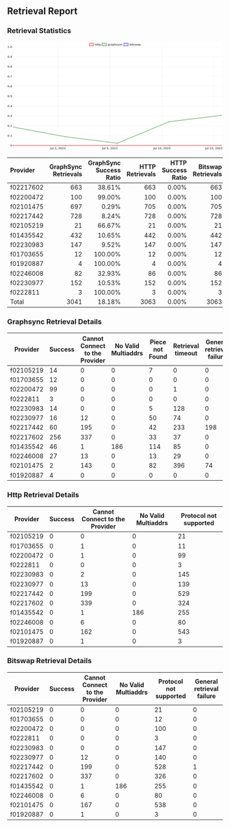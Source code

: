 ## Retrieval Report
### Retrieval Statistics
<img src="https://raw.githubusercontent.com/data-preservation-programs/filplus-checker-assets/main/filecoin-project/filecoin-plus-large-datasets/issues/2045/1690558213277.png"/>

| Provider  | GraphSync Retrievals | GraphSync Success Ratio | HTTP Retrievals | HTTP Success Ratio | Bitswap Retrievals | Bitswap Success Ratio |
| :-------- | -------------------: | ----------------------: | --------------: | -----------------: | -----------------: | --------------------: |
| f02217602 |                  663 |                  38.61% |             663 |              0.00% |                663 |                 0.00% |
| f02200472 |                  100 |                  99.00% |             100 |              0.00% |                100 |                 0.00% |
| f02101475 |                  697 |                   0.29% |             705 |              0.00% |                705 |                 0.00% |
| f02217442 |                  728 |                   8.24% |             728 |              0.00% |                728 |                 0.00% |
| f02105219 |                   21 |                  66.67% |              21 |              0.00% |                 21 |                 0.00% |
| f01435542 |                  432 |                  10.65% |             442 |              0.00% |                442 |                 0.00% |
| f02230983 |                  147 |                   9.52% |             147 |              0.00% |                147 |                 0.00% |
| f01703655 |                   12 |                 100.00% |              12 |              0.00% |                 12 |                 0.00% |
| f01920887 |                    4 |                 100.00% |               4 |              0.00% |                  4 |                 0.00% |
| f02246008 |                   82 |                  32.93% |              86 |              0.00% |                 86 |                 0.00% |
| f02230977 |                  152 |                  10.53% |             152 |              0.00% |                152 |                 0.00% |
| f0222811  |                    3 |                 100.00% |               3 |              0.00% |                  3 |                 0.00% |
| Total     |                 3041 |                  18.18% |            3063 |              0.00% |               3063 |                 0.00% |

### Graphsync Retrieval Details
| Provider  | Success | Cannot Connect to the Provider | No Valid Multiaddrs | Piece not Found | Retrieval timeout | General retrieval failure |
| --------- | ------- | ------------------------------ | ------------------- | --------------- | ----------------- | ------------------------- |
| f02105219 | 14      | 0                              | 0                   | 7               | 0                 | 0                         |
| f01703655 | 12      | 0                              | 0                   | 0               | 0                 | 0                         |
| f02200472 | 99      | 0                              | 0                   | 0               | 1                 | 0                         |
| f0222811  | 3       | 0                              | 0                   | 0               | 0                 | 0                         |
| f02230983 | 14      | 0                              | 0                   | 5               | 128               | 0                         |
| f02230977 | 16      | 12                             | 0                   | 50              | 74                | 0                         |
| f02217442 | 60      | 195                            | 0                   | 42              | 233               | 198                       |
| f02217602 | 256     | 337                            | 0                   | 33              | 37                | 0                         |
| f01435542 | 46      | 1                              | 186                 | 114             | 85                | 0                         |
| f02246008 | 27      | 13                             | 0                   | 13              | 29                | 0                         |
| f02101475 | 2       | 143                            | 0                   | 82              | 396               | 74                        |
| f01920887 | 4       | 0                              | 0                   | 0               | 0                 | 0                         |

### Http Retrieval Details
| Provider  | Success | Cannot Connect to the Provider | No Valid Multiaddrs | Protocol not supported |
| --------- | ------- | ------------------------------ | ------------------- | ---------------------- |
| f02105219 | 0       | 0                              | 0                   | 21                     |
| f01703655 | 0       | 1                              | 0                   | 11                     |
| f02200472 | 0       | 1                              | 0                   | 99                     |
| f0222811  | 0       | 0                              | 0                   | 3                      |
| f02230983 | 0       | 2                              | 0                   | 145                    |
| f02230977 | 0       | 13                             | 0                   | 139                    |
| f02217442 | 0       | 199                            | 0                   | 529                    |
| f02217602 | 0       | 339                            | 0                   | 324                    |
| f01435542 | 0       | 1                              | 186                 | 255                    |
| f02246008 | 0       | 6                              | 0                   | 80                     |
| f02101475 | 0       | 162                            | 0                   | 543                    |
| f01920887 | 0       | 1                              | 0                   | 3                      |

### Bitswap Retrieval Details
| Provider  | Success | Cannot Connect to the Provider | No Valid Multiaddrs | Protocol not supported | General retrieval failure |
| --------- | ------- | ------------------------------ | ------------------- | ---------------------- | ------------------------- |
| f02105219 | 0       | 0                              | 0                   | 21                     | 0                         |
| f01703655 | 0       | 0                              | 0                   | 12                     | 0                         |
| f02200472 | 0       | 0                              | 0                   | 100                    | 0                         |
| f0222811  | 0       | 0                              | 0                   | 3                      | 0                         |
| f02230983 | 0       | 0                              | 0                   | 147                    | 0                         |
| f02230977 | 0       | 12                             | 0                   | 140                    | 0                         |
| f02217442 | 0       | 199                            | 0                   | 528                    | 1                         |
| f02217602 | 0       | 337                            | 0                   | 326                    | 0                         |
| f01435542 | 0       | 1                              | 186                 | 255                    | 0                         |
| f02246008 | 0       | 6                              | 0                   | 80                     | 0                         |
| f02101475 | 0       | 167                            | 0                   | 538                    | 0                         |
| f01920887 | 0       | 1                              | 0                   | 3                      | 0                         |
